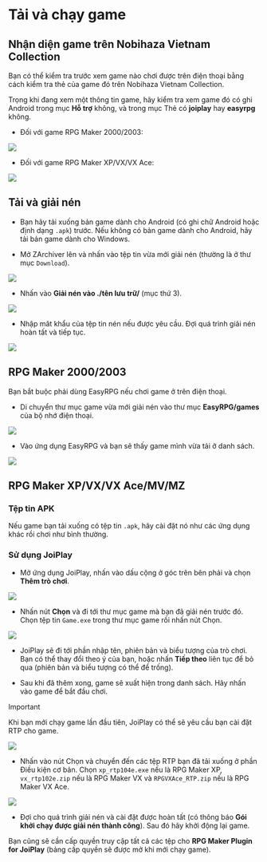 # Tải và chạy game

## Nhận diện game trên Nobihaza Vietnam Collection

Bạn có thể kiểm tra trước xem game nào chơi được trên điện thoại bằng cách kiểm tra thẻ của game đó trên Nobihaza Vietnam Collection.

Trọng khi đang xem một thông tin game, hãy kiểm tra xem game đó có ghi Android trong mục **Hỗ trợ** không, và trong mục Thẻ có **joiplay** hay **easyrpg** không.

* Đối với game RPG Maker 2000/2003:

![](images/image-3.png)

* Đối với game RPG Maker XP/VX/VX Ace:

![](images/image-2.png)

## Tải và giải nén

* Bạn hãy tải xuống bản game dành cho Android (có ghi chữ Android hoặc định dạng `.apk`) trước. Nếu không có bản game dành cho Android, hãy tải bản game dành cho Windows.

* Mở ZArchiver lên và nhấn vào tệp tin vừa mới giải nén (thường là ở thư mục `Download`).

![](images/tempFileForShare_20250731-122732.png)

* Nhấn vào **Giải nén vào ./tên lưu trữ/** (mục thứ 3).

![](images/image-4.png)

* Nhập mât khẩu của tệp tin nén nếu được yêu cầu. Đợi quá trình giải nén hoàn tất và tiếp tục.

![](images/tempFileForShare_20250731-123120.png)

## RPG Maker 2000/2003

Bạn bắt buộc phải dùng EasyRPG nếu chơi game ở trên điện thoại.

* Di chuyển thư mục game vừa mới giải nén vào thư mục **EasyRPG/games** của bộ nhớ điện thoại.

![](images/tempFileForShare_20250731-123324.png)

* Vào ứng dụng EasyRPG và bạn sẽ thấy game mình vừa tải ở danh sách.

![](images/tempFileForShare_20250731-123408.png)

## RPG Maker XP/VX/VX Ace/MV/MZ

### Tệp tin APK

Nếu game bạn tải xuống có tệp tin `.apk`, hãy cài đặt nó như các ứng dụng khác rồi chơi như bình thường.

### Sử dụng JoiPlay

* Mở ứng dụng JoiPlay, nhấn vào dấu cộng ở góc trên bên phải và chọn **Thêm trò chơi**.

![](images/image-5.png)

* Nhấn nút **Chọn** và đi tới thư mục game mà bạn đã giải nén trước đó. Chọn tệp tin `Game.exe` trong thư mục game rồi nhấn nút Chọn.

![](images/tempFileForShare_20250731-124153.png)

* JoiPlay sẽ đi tới phần nhập tên, phiên bản và biểu tượng của trò chơi. Bạn có thể thay đổi theo ý của bạn, hoặc nhấn **Tiếp theo** liên tục để bỏ qua (phiên bản và biểu tượng có thể để trống).

* Sau khi đã thêm xong, game sẽ xuất hiện trong danh sách. Hãy nhấn vào game để bắt đầu chơi.

> [!IMPORTANT]
> Khi bạn mới chạy game lần đầu tiên, JoiPlay có thể sẽ yêu cầu bạn cài đặt RTP cho game.
>
> ![](images/tempFileForShare_20250731-204427.png)
>
> * Nhấn vào nút Chọn và chuyển đến các tệp RTP bạn đã tải xuống ở phần Điều kiện cơ bản. Chọn `xp_rtp104e.exe` nếu là RPG Maker XP, `vx_rtp102e.zip` nếu là RPG Maker VX và `RPGVXAce_RTP.zip` nếu là RPG Maker VX Ace.
>
> ![](images/tempFileForShare_20250731-204648.png)
>
> * Đợi cho quá trình giải nén và cài đặt được hoàn tất (có thông báo **Gói khởi chạy được giải nén thành công**). Sau đó hãy khởi động lại game.
>
> Bạn cũng sẽ cần cấp quyền truy cập tất cả các tệp cho **RPG Maker Plugin for JoiPlay** (bảng cấp quyền sẽ được mở khi mới chạy game).